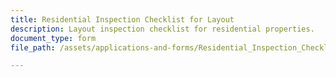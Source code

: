 ```yaml
---
title: Residential Inspection Checklist for Layout
description: Layout inspection checklist for residential properties.
document_type: form
file_path: /assets/applications-and-forms/Residential_Inspection_Checklist_Layout.pdf

---
```

